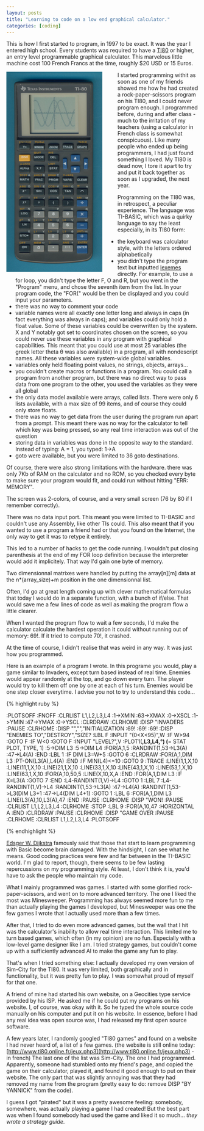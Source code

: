 ```yaml
---
layout: posts
title: "Learning to code on a low end graphical calculator."
categories: [coding]
---
```


This is how I first started to program, in 1997 to be exact. It was the year I entered high school. Every students was required to have a [TI80](http://en.wikipedia.org/wiki/TI80) or higher, an entry level programmable graphical calculator. This marvelous little machine cost 100 French Francs at the time, roughly $20 USD or 15 Euros.

<img src="/assets/TI80.jpg" alt="TI80" style="float: left; margin-right: 40px;" />

I started programming withit as soon as one of my friends showed me how he had created a rock-paper-scissors program on his TI80, and I could never program enough. I programmed before, during and after class - much to the irritation of my teachers (using a calculator in French class is somewhat conspicuous). Like many people who ended up being programmers, I had just found something I loved. My TI80 is dead now, I tore it apart to try and put it back together as soon as I upgraded, the next year.

Programming on the TI80 was, in retrospect, a peculiar experience. The language was TI-BASIC, which was a quirky language to say the least especially, in its TI80 form:
- the keyboard was calculator style, with the letters ordered alphabetically
- you didn't type the program text but inputted [lexemes](http://en.wikipedia.org/wiki/Lexical_analysis) directly. For example, to use a for loop, you didn't type the letter F, O and R, but you went in the "Program" menu, and chose the seventh item from the list. In your program code, the "FOR(" would be then be displayed and you could input your parameters.
- there was no way to comment your code
- variable names were all exactly one letter long and always in caps (in fact everything was always in caps); and variables could only hold a float value. Some of these variables could be overwritten by the system. X and Y notably got set to coordinates chosen on the screen, so you could never use these variables in any program with graphical capabilities. This meant that you could use at most 25 variables (the greek letter theta &theta; was also available) in a program, all with nondescript names. All these variables were system-wide global variables.
- variables only held floating point values, no strings, objects, arrays...
- you couldn't create macros or functions in a program. You could call a program from another program, but there was no direct way to pass data from one program to the other, you used the variables as they were all global
- the only data model available were arrays, called lists. There were only 6 lists available, with a max size of 99 items, and of course they could only store floats.
- there was no way to get data from the user during the program run apart from a prompt. This meant there was no way for the calculator to tell which key was being pressed, so any real time interaction was out of the question
- storing data in variables was done in the opposite way to the standard. Instead of typing: A = 1, you typed: 1->A
- goto were available, but you were limited to 36 goto destinations.

Of course, there were also strong limitations with the hardware.
there was only 7Kb of RAM on the calculator and no ROM, so you checked every byte to make sure your program would fit, and could run without hitting "ERR: MEMORY".

The screen was 2-colors, of course, and a very small screen (76 by 80 if I remember correctly).

There was no data input port. This meant you were limited to TI-BASIC and couldn't use any Assembly, like other TIs could. This also meant that if you wanted to use a program a friend had or that you found on the Internet, the only way to get it was to retype it entirely.

This led to a number of hacks to get the code running. I wouldn't put closing parenthesis at the end of my FOR loop definition because the interpreter would add it implicitely. That way I'd gain one byte of memory. 

Two dimensionnal matrixes were handled by putting the array\[n\]\[m\] data at the n\*\(array_size\)+m position in the one dimensionnal list. 

Often, I'd go at great length coming up with clever mathematical formulas that today I would do in a separate function, with a bunch of if/else. That would save me a few lines of code as well as making the program flow a little clearer. 

When I wanted the program flow to wait a few seconds, I'd make the calculator calculate the hardest operation it could without running out of memory: 69\!. If it tried to compute 70\!, it crashed.

At the time of course, I didn't realise that was weird in any way. It was just how you programmed.

Here is an example of a program I wrote. In this programe you would, play a game similar to Invaders, except turn based instead of real time. Enemies would appear randomly at the top, and go down every turn. The player would try to kill them off one by one at each of his turn. Enemies would be one step closer everytime. I advise you not to try to understand this code...

{% highlight ruby %}

:PLOTSOFF 
:FNOFF
:CLRLIST L1,L2,L3,L4
:1->XMIN
:63->XMAX
:0->XSCL
:1->YMIN
:47->YMAX
:0->YSCL
:CLRDRAW
:CLRHOME
:DISP "INVADERS
:PAUSE
:CLRHOME
:DISP "","","INITIALIZATION
:69!
:69!
:69!
:DISP "ENEMIES TO","DESTROY","SIZE?
:LBL F
:INPUT "(0<X<95)",W
:IF W>94
:GOTO F
:IF W<0
:GOTO F
:INPUT "LEVEL?",V
:PLOT1(**,L3,L4,°) (**= STAT PLOT, TYPE, 1)
:5->DIM L3
:5->DIM L4
:FOR(A,1,5
:RANDINT(1,53->L3(A)
:47->L4(A)
:END
:LBL 1
:IF DIM L3=W+5
:GOTO 6
:CLRDRAW
:FOR(A,1,DIM L3
:PT-ON(L3(A),L4(A)
:END
:IF MIN(L4)<=10
:GOTO 9
:TRACE
:LINE(1,1,X,10
:LINE(11,1,X,10
:LINE(21,1,X,10 
:LINE(33,1,X,10
:LINE(43,1,X,10
:LINE(53,1,X,10
:LINE(63,1,X,10
:FOR(A,10,50,5
:LINE(X,10,X,A
:END
:FOR(A,1,DIM L3
:IF X=L3(A
:GOTO 7
:END
:L4-RANDINT(1,V)->L4
:GOTO 1
:LBL 7
:L4-RANDINT(1,V)->L4
:RANDINT(1,53->L3(A)
:47->L4(A)
:RANDINT(1,53->L3(DIM L3+1
:47->L4(DIM L4+1)
:GOTO 1
:LBL 6
:FOR(A,1,DIM L3
:LINE(L3(A),10,L3(A),47
:END
:PAUSE
:CLRHOME
:DISP "WON!
:PAUSE
:CLRLIST L1,L2,L3,L4
:CLRHOME
:STOP
:LBL 9
:FOR(A,10,47
:HORIZONTAL A
:END
:CLRDRAW
:PAUSE
:CLRHOME
:DISP "GAME OVER
:PAUSE
:CLRHOME
:CLRLIST L1,L2,L3,L4
:PLOTSOFF

{% endhighlight %}

[Edsger W. Dijkstra](http://en.wikipedia.org/wiki/Edsger_W._Dijkstra) famously said that those that start to learn programming with Basic become brain damaged. With the hindsight, I can see what he means. Good coding practices were few and far between in the TI-BASIC world. I'm glad to report, though, there seems to be few lasting repercussions on my programming style. At least, I don't think it is, you'd have to ask the people who maintain my code.

What I mainly programmed was games. I started with some glorified rock-paper-scissors, and went on to more advanced territory. The one I liked the most was Minesweeper. Programming has always seemed more fun to me than actually playing the games I developed, but Minesweeper was one the few games I wrote that I actually used more than a few times. 

After that, I tried to do even more advanced games, but the wall that I hit was the calculator's inability to allow real time interaction. This limited me to turn based games, which often (in my opinion) are no fun. Especially with a low-level game designer like I am. I tried strategy games, but couldn't come up with a sufficiently advanced AI to make the game any fun to play.

That's when I tried something else: I actually developed my own version of Sim-City for the TI80. It was very limited, both graphically and in functionality, but it was pretty fun to play. I was somewhat proud of myself for that one.

A friend of mine had started his own website, on a Geocities type service provided by his ISP. He asked me if he could put my programs on his website. I, of course, was okay with it. So he typed the whole source code manually on his computer and put it on his website. In essence, before I had any real idea was open source was, I had released my first open source software.

A few years later, I randomly googled "TI80 games" and found on a website I had never heard of, a list of a few games. (the website is still online today: [http://www.ti80.online.fr/jeux.php3](http://www.ti80.online.fr/jeux.php3) - in french) The last one of the list was Sim-City. The one I had programmed. Apparently, someone had stumbled onto my friend's page, and copied the game on their calculator, played it, and found it good enough to put on their website. The only part that was slightly annoying was that they had removed my name from the program (pretty easy to do: remove DISP "BY YANNICK" from the code).

I guess I got "pirated" but it was a pretty awesome feeling: somebody, somewhere, was actually playing a game I had created! But the best part was when I found somebody had used the game and liked it so much... *they wrote a strategy guide*.
